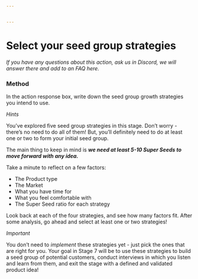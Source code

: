 ```yaml
---


---
```


<h1 id="select-your-seed-group-strategies">Select your seed group strategies</h1>
<p><em>If you have any questions about this action, ask us in Discord, we will answer there and add to an FAQ here.</em></p>
<h3 id="method">Method</h3>
<p>In the action response box, write down the seed group growth strategies you intend to use.</p>
<p><em>Hints</em></p>
<p>You’ve explored five seed group strategies in this stage. Don’t worry - there’s no need to do all of them! But, you’ll definitely need to do at least one or two to form your initial seed group.</p>
<p>The main thing to keep in mind is  <strong><em>we need at least 5-10 Super Seeds to move forward with any idea.</em></strong></p>
<p>Take a minute to reflect on a few factors:</p>
<ul>
<li>The Product type</li>
<li>The Market</li>
<li>What you have time for</li>
<li>What you feel comfortable with</li>
<li>The Super Seed ratio for each strategy</li>
</ul>
<p>Look back at each of the four strategies, and see how many factors fit. After some analysis, go ahead and select at least one or two strategies!</p>
<p><em>Important</em></p>
<p>You don’t need to  <em>implement</em>  these strategies yet - just pick the ones that are right for you. Your goal in Stage 7 will be to use these strategies to build a seed group of potential customers, conduct interviews in which you listen and learn from them, and exit the stage with a defined and validated product idea!</p>

